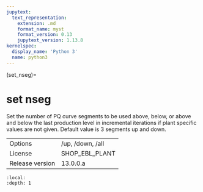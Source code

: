 ```yaml
---
jupytext:
  text_representation:
    extension: .md
    format_name: myst
    format_version: 0.13
    jupytext_version: 1.13.8
kernelspec:
  display_name: 'Python 3'
  name: python3
---
```


(set_nseg)=
# set nseg
Set the number of PQ curve segments to be used above, below, or above and below the last production level in incremental iterations if plant specific values are not given. Default value is 3 segments up and down.

|   |   |
|---|---|
|Options|/up, /down, /all|
|License|SHOP_EBL_PLANT|
|Release version|13.0.0.a|

```{contents}
:local:
:depth: 1
```





